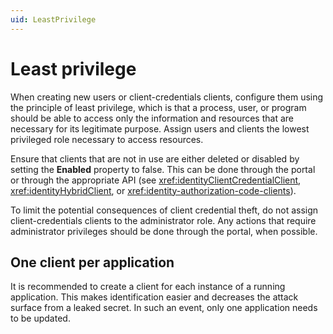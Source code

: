 ```yaml
---
uid: LeastPrivilege
---
```


# Least privilege

When creating new users or client-credentials clients, configure them using the principle of least privilege, which is that a process, user, or program should be able to access only the information and resources that are necessary for its legitimate purpose. Assign users and clients the lowest privileged role necessary to access resources.

Ensure that clients that are not in use are either deleted or disabled by setting the **Enabled** property to false. This can be done through the portal or through the appropriate API (see <xref:identityClientCredentialClient>, <xref:identityHybridClient>, or <xref:identity-authorization-code-clients>).

To limit the potential consequences of client credential theft, do not assign client-credentials clients to the administrator role. Any actions that require administrator privileges should be done through the portal, when possible. 

## One client per application

It is recommended to create a client for each instance of a running application. This makes identification easier and decreases the attack surface from a leaked secret. In such an event, only one application needs to be updated.
